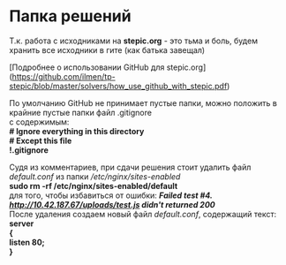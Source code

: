 # Папка решений
Т.к. работа с исходниками на **stepic.org** - это тьма и боль, будем хранить все исходники в гите (как батька завещал)

[Подробнее о использовании GitHub для stepic.org] (https://github.com/ilmen/tp-stepic/blob/master/solvers/how_use_github_with_stepic.pdf)

По умолчанию GitHub не принимает пустые папки, можно положить в крайние пустые папки файл .gitignore  
с содержимым:  
**# Ignore everything in this directory**  
**# Except this file**  
**!.gitignore**  

Судя из комментариев, при сдачи решения стоит удалить файл *default.conf* из папки */etc/nginx/sites-enabled*  
**sudo rm -rf /etc/nginx/sites-enabled/default**  
для того, чтобы избавиться от ошибки: ***Failed test #4. http://10.42.187.67/uploads/test.js didn't returned 200***  
После удаления создаем новый файл *default.conf*, содержащий текст:  
**server**  
**{**  
     **listen 80;**  
**}**
